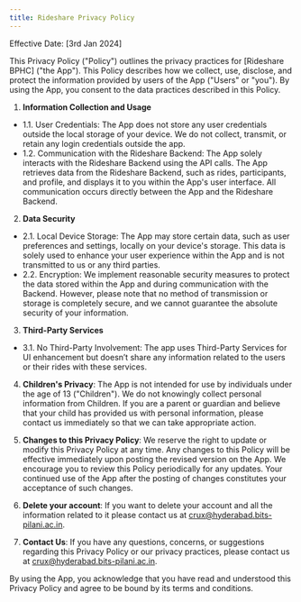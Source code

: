 ```yaml
---
title: Rideshare Privacy Policy
---
```


Effective Date: [3rd Jan 2024]

This Privacy Policy ("Policy") outlines the privacy practices for [Rideshare BPHC] ("the App"). This Policy describes how we collect, use, disclose, and protect the information provided by users of the App ("Users" or "you"). By using the App, you consent to the data practices described in this Policy.

1. **Information Collection and Usage**
  - 1.1. User Credentials: The App does not store any user credentials outside the local storage of your device. We do not collect, transmit, or retain any login credentials outside the app.
  - 1.2. Communication with the Rideshare Backend: The App solely interacts with the Rideshare Backend using the API calls. The App retrieves data from the Rideshare Backend, such as rides, participants, and profile, and displays it to you within the App's user interface. All communication occurs directly between the App and the Rideshare Backend.

2. **Data Security**
  - 2.1. Local Device Storage: The App may store certain data, such as user preferences and settings, locally on your device's storage. This data is solely used to enhance your user experience within the App and is not transmitted to us or any third parties.
  - 2.2. Encryption: We implement reasonable security measures to protect the data stored within the App and during communication with the Backend. However, please note that no method of transmission or storage is completely secure, and we cannot guarantee the absolute security of your information.

3. **Third-Party Services**
  - 3.1. No Third-Party Involvement: The app uses Third-Party Services for UI enhancement but doesn’t share any information related to the users or their rides with these services.

4. **Children's Privacy**: The App is not intended for use by individuals under the age of 13 ("Children"). We do not knowingly collect personal information from Children. If you are a parent or guardian and believe that your child has provided us with personal information, please contact us immediately so that we can take appropriate action.

5. **Changes to this Privacy Policy**: We reserve the right to update or modify this Privacy Policy at any time. Any changes to this Policy will be effective immediately upon posting the revised version on the App. We encourage you to review this Policy periodically for any updates. Your continued use of the App after the posting of changes constitutes your acceptance of such changes.

6. **Delete your account**: If you want to delete your account and all the information related to it please contact us at [crux@hyderabad.bits-pilani.ac.in](mailto:crux@hyderabad.bits-pilani.ac.in).

7. **Contact Us**: If you have any questions, concerns, or suggestions regarding this Privacy Policy or our privacy practices, please contact us at [crux@hyderabad.bits-pilani.ac.in](mailto:crux@hyderabad.bits-pilani.ac.in).


By using the App, you acknowledge that you have read and understood this Privacy Policy and agree to be bound by its terms and conditions.
